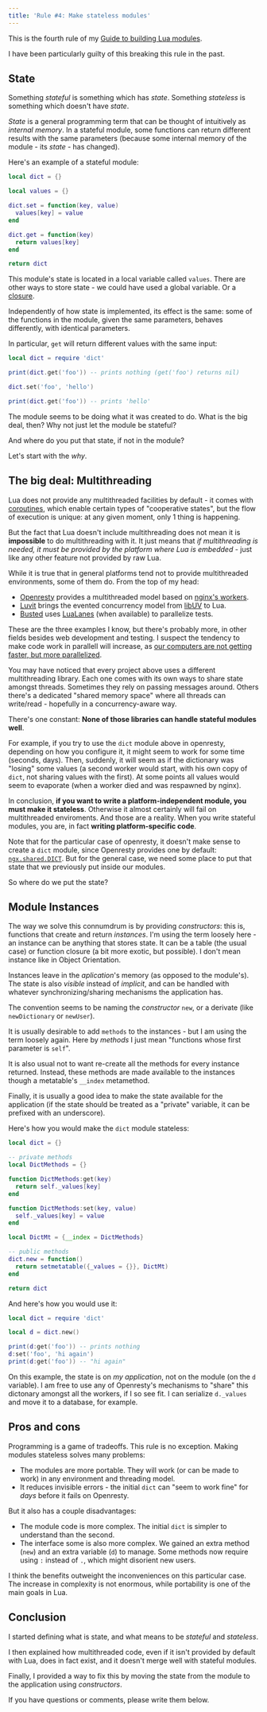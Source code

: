```yaml
---
title: 'Rule #4: Make stateless modules'
---
```


This is the fourth rule of my [Guide to building Lua modules](/blog/2014/03/30/a-guide-to-building-lua-modules).

<!-- MORE -->

I have been particularly guilty of this breaking this rule in the past.

## State

Something _stateful_ is something which has _state_. Something _stateless_ is something which doesn't have _state_.

_State_ is a general programming term that can be thought of intuitively as _internal memory_. In a stateful module, some functions
can return different results with the same parameters (because some internal memory of the module - its _state_ - has changed).

Here's an example of a stateful module:

``` lua
local dict = {}

local values = {}

dict.set = function(key, value)
  values[key] = value
end

dict.get = function(key)
  return values[key]
end

return dict
```

This module's state is located in a local variable called `values`.
There are other ways to store state - we could have used a global variable. Or a [closure](http://www.lua.org/pil/6.1.html).

Independently of how state is implemented, its effect is the same: some of the functions in the module,
given the same parameters, behaves differently, with identical parameters.

In particular, `get` will return different values with the same input:

``` lua
local dict = require 'dict'

print(dict.get('foo')) -- prints nothing (get('foo') returns nil)

dict.set('foo', 'hello')

print(dict.get('foo')) -- prints 'hello'
```

The module seems to be doing what it was created to do. What is the big deal, then? Why not just let the module be stateful?

And where do you put that state, if not in the module?

Let's start with the _why_.

## The big deal: Multithreading

Lua does not provide any multithreaded facilities by default - it comes with [coroutines](http://www.lua.org/pil/9.1.html), which
enable certain types of "cooperative states", but the flow of execution is unique: at any given moment, only 1 thing is
happening.

But the fact that Lua doesn't include multithreading does not mean it is **impossible** to do multithreading with it. It just means that _if
multithreading is needed, it must be provided by the platform where Lua is embedded_ - just like any other feature not provided by raw Lua.

While it is true that in general platforms tend not to provide multithreaded environments, some of them do. From the top of my head:

* [Openresty](http://openresty.org/) provides a multithreaded model based on [nginx's workers](http://nginx.org/en/docs/beginners_guide.html).
* [Luvit](http://luvit.io/) brings the evented concurrency model from [libUV](https://github.com/joyent/libuv) to Lua.
* [Busted](http://olivinelabs.com/busted/) uses [LuaLanes](hhttp://olivinelabs.com/busted/ttps://github.com/LuaLanes/lanes) (when available) to parallelize tests.

These are the three examples I know, but there's probably more, in other fields besides web development and testing. I suspect the tendency to make
code work in parallell will increase, as [our computers are not getting faster, but more parallelized](http://www.theconnectivist.com/2013/10/moores-law-is-dead-the-future-of-computing/).

You may have noticed that every project above uses a different multithreading library.
Each one comes with its own ways to share state amongst threads. Sometimes they rely on passing messages around. Others there's a
dedicated "shared memory space" where all threads can write/read - hopefully in a concurrency-aware way.

There's one constant: **None of those libraries can handle stateful modules well**.

For example, if you try to use the `dict` module above in openresty, depending on how you configure it, it might seem to work for some time (seconds, days). Then, suddenly, it will seem as if the
dictionary was "losing" some values (a second worker would start, with his own copy of `dict`, not sharing values with the first). At some points all values would seem to evaporate
(when a worker died and was respawned by nginx).

In conclusion, **if you want to write a platform-independent module, you must make it stateless**. Otherwise it almost certainly will fail on multithreaded enviroments. And those are
a reality. When you write stateful modules, you are, in fact **writing platform-specific code**.

Note that for the particular case of openresty, it doesn't make sense to create a `dict` module, since Openresty provides one by default: [`ngx.shared.DICT`](http://wiki.nginx.org/HttpLuaModule#ngx.shared.DICT).
But for the general case, we need some place to put that state that we previously put inside our modules.

So where do we put the state?

## Module Instances

The way we solve this connumdrum is by providing _constructors_: this is, functions that create and return _instances_. I'm using the term loosely here - an instance can be anything
that stores state. It can be a table (the usual case) or function closure (a bit more exotic, but possible). I don't mean instance like in Object Orientation.

Instances leave in the _aplication_'s memory (as opposed to the module's). The state is also _visible_ instead of _implicit_,
and can be handled with whatever synchronizing/sharing mechanisms the application has.

The convention seems to be naming the _constructor_ `new`, or a derivate (like `newDictionary` or `newUser`).

It is usually desirable to add `methods` to the instances - but I am using the term loosely again. Here by _methods_ I just mean "functions whose first parameter is `self`".

It is also usual not to want re-create all the methods for every instance returned. Instead, these methods are made available to the instances though a metatable's `__index` metamethod.

Finally, it is usually a good idea to make the state available for the application (if the state should be treated as a "private" variable, it can be prefixed with an underscore).

Here's how you would make the `dict` module stateless:

``` lua
local dict = {}

-- private methods
local DictMethods = {}

function DictMethods:get(key)
  return self._values[key]
end

function DictMethods:set(key, value)
  self._values[key] = value
end

local DictMt = {__index = DictMethods}

-- public methods
dict.new = function()
  return setmetatable({_values = {}}, DictMt)
end

return dict
```

And here's how you would use it:

``` lua
local dict = require 'dict'

local d = dict.new()

print(d:get('foo')) -- prints nothing
d:set('foo', 'hi again')
print(d:get('foo')) -- "hi again"
```

On this example, the state is on _my application_, not on the module (on the `d` variable).
I am free to use any of Openresty's mechanisms to "share" this dictonary amongst all the workers, if I so see fit. I can serialize `d._values` and move it to a database, for example.

## Pros and cons

Programming is a game of tradeoffs. This rule is no exception. Making modules stateless solves many problems:

* The modules are more portable. They will work (or can be made to work) in any environment and threading model.
* It reduces invisible errors - the initial `dict` can "seem to work fine" for *days* before it fails on Openresty.

But it also has a couple disadvantages:

* The module code is more complex. The initial `dict` is simpler to understand than the second.
* The interface some is also more complex. We gained an extra method (`new`) and an extra variable (`d`) to manage. Some methods now require using `:` instead of `.`, which might disorient new users.

I think the benefits outweight the inconveniences on this particular case. The increase in complexity is not enormous, while portability is one of the main goals in Lua.

## Conclusion

I started defining what is state, and what means to be _stateful_ and _stateless_.

I then explained how multithreaded code, even if it isn't provided by default with Lua, does in fact exist, and it doesn't merge well with stateful modules.

Finally, I provided a way to fix this by moving the state from the module to the application using _constructors_.

If you have questions or comments, please write them below.

